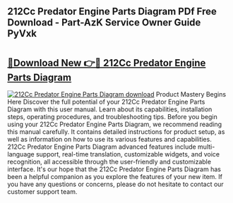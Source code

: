 ## 212Cc Predator Engine Parts Diagram PDf Free Download - Part-AzK Service Owner Guide PyVxk

# <h2><a href="http://dfk24x.blite.top/?on=212Cc+Predator+Engine+Parts+Diagram">🔗Download New 👉🔴 212Cc Predator Engine Parts Diagram</a></h2>

[![212Cc Predator Engine Parts Diagram download](https://i.imgur.com/lujVjoI.png)](http://dfk24x.blite.top/?on=212Cc+Predator+Engine+Parts+Diagram)
Product Mastery Begins Here Discover the full potential of your 212Cc Predator Engine Parts Diagram with this user manual. Learn about its capabilities, installation steps, operating procedures, and troubleshooting tips. Before you begin using your 212Cc Predator Engine Parts Diagram, we recommend reading this manual carefully. It contains detailed instructions for product setup, as well as information on how to use its various features and capabilities. 212Cc Predator Engine Parts Diagram advanced features include multi-language support, real-time translation, customizable widgets, and voice recognition, all accessible through the user-friendly and customizable interface. It's our hope that the 212Cc Predator Engine Parts Diagram has been a helpful companion as you explore the features of your new item. If you have any questions or concerns, please do not hesitate to contact our customer support team.
